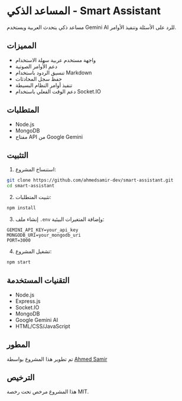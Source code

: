 # المساعد الذكي - Smart Assistant

مساعد ذكي يتحدث العربية ويستخدم Gemini AI للرد على الأسئلة وتنفيذ الأوامر.

## المميزات

- واجهة مستخدم عربية سهلة الاستخدام
- دعم الأوامر الصوتية
- تنسيق الردود باستخدام Markdown
- حفظ سجل المحادثات
- تنفيذ أوامر النظام البسيطة
- دعم الوقت الفعلي باستخدام Socket.IO

## المتطلبات

- Node.js
- MongoDB
- مفتاح API من Google Gemini

## التثبيت

1. استنساخ المشروع:

```bash
git clone https://github.com/ahmedsamir-dev/smart-assistant.git
cd smart-assistant
```

2. تثبيت المتطلبات:

```bash
npm install
```

3. إنشاء ملف `.env` وإضافة المتغيرات البيئية:

```
GEMINI_API_KEY=your_api_key
MONGODB_URI=your_mongodb_uri
PORT=3000
```

4. تشغيل المشروع:

```bash
npm start
```

## التقنيات المستخدمة

- Node.js
- Express.js
- Socket.IO
- MongoDB
- Google Gemini AI
- HTML/CSS/JavaScript

## المطور

تم تطوير هذا المشروع بواسطة [Ahmed Samir](https://github.com/Ahmed-iCode)

## الترخيص

هذا المشروع مرخص تحت رخصة MIT.
